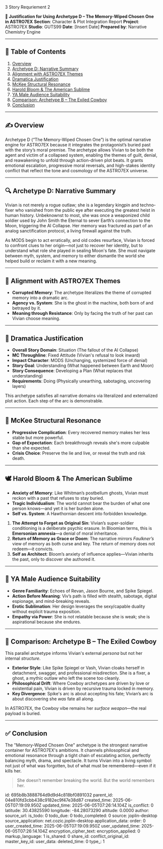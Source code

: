 3 Story Requriement 2

**📘 Justification for Using Archetype D – The Memory-Wiped Chosen One in ASTRO7EX**
**Section**: Character & Plot Integration Report
**Project**: ASTRO7EX
**Studio**: GUTS99
**Date**: \[Insert Date]
**Prepared by**: Narrative Chemistry Engine

---

## 📓 Table of Contents

1. [Overview](#overview)
2. [Archetype D: Narrative Summary](#archetype-d-narrative-summary)
3. [Alignment with ASTRO7EX Themes](#alignment-with-astro7ex-themes)
4. [Dramatica Justification](#dramatica-justification)
5. [McKee Structural Resonance](#mckee-structural-resonance)
6. [Harold Bloom & The American Sublime](#harold-bloom--the-american-sublime)
7. [YA Male Audience Suitability](#ya-male-audience-suitability)
8. [Comparison: Archetype B – The Exiled Cowboy](#comparison-archetype-b--the-exiled-cowboy)
9. [Conclusion](#conclusion)

---

## ✍️ Overview

Archetype D (“The Memory-Wiped Chosen One”) is the optimal narrative engine for ASTRO7EX because it integrates the protagonist’s buried past with the story’s moral premise. The archetype allows Vivian to be both the agent and victim of a collapsed system, enabling the themes of guilt, denial, and reawakening to unfold through action-driven plot beats. It grants emotional escalation, progressive moral reversals, and high-stakes identity conflict that reflect the tone and cosmology of the ASTRO7EX universe.

---

## 🔍 Archetype D: Narrative Summary

Vivian is not merely a rogue outlaw; she is a legendary kingpin and techno-fixer who vanished from the public eye after executing the greatest heist in human history. Unbeknownst to most, she was once a weaponized child soldier used by John Smith the Eternal to sever Earth’s connection to the Moon, triggering the AI Collapse. Her memory was fractured as part of an analog sanctification protocol, a living firewall against the truth.

As MODS begin to act erratically, and old codes resurface, Vivian is forced to confront clues to her origin—not just to recover her identity, but to understand what role she played in sealing Moon's fate. She must navigate between myth, system, and memory to either dismantle the world she helped build or reclaim it with a new meaning.

---

## 📐 Alignment with ASTRO7EX Themes

* **Corrupted Memory**: The archetype literalizes the theme of corrupted memory into a dramatic arc.
* **Agency vs. System**: She is the ghost in the machine, both born of and betrayed by it.
* **Meaning through Resistance**: Only by facing the truth of her past can Vivian choose meaning.

---

## 🧬 Dramatica Justification

* **Overall Story Domain**: Situation (The fallout of the AI Collapse)
* **MC Throughline**: Fixed Attitude (Vivian's refusal to look inward)
* **Impact Character**: MODS (Unchanging, systemized force of denial)
* **Story Goal**: Understanding (What happened between Earth and Moon)
* **Story Consequence**: Developing a Plan (What replaces that understanding)
* **Requirements**: Doing (Physically unearthing, sabotaging, uncovering layers)

This archetype satisfies all narrative domains via literalized and externalized plot action. Each step of the arc is demonstrable.

---

## 🔧 McKee Structural Resonance

* **Progressive Complication**: Every recovered memory makes her less stable but more powerful.
* **Gap of Expectation**: Each breakthrough reveals she's more culpable than she expected.
* **Crisis Choice**: Preserve the lie and live, or reveal the truth and risk death.

---

## 🕊️ Harold Bloom & The American Sublime

* **Anxiety of Memory**: Like Whitman’s postbellum ghosts, Vivian must reckon with a past that refuses to stay buried.
* **Tragic Individualism**: The world cannot bear the burden of what one person knows—and yet it is her burden alone.
* **Self vs. System**: A Hawthornian descent into forbidden knowledge.

1. **The Attempt to Forget as Original Sin**: Vivian’s super-soldier conditioning is a deliberate psychic erasure. In Bloomian terms, this is **Emersonian amnesia**—a denial of moral inheritance.
2. **Return of Memory as Grace or Doom**: The narrative mirrors *Faulkner’s* view of memory as both curse and key. The return of memory does not redeem—it convicts.
3. **Self as Architect**: Bloom’s anxiety of influence applies—Vivian inherits the past, only to discover she authored it.

---

## 🧠 YA Male Audience Suitability

* **Genre Familiarity**: Echoes of Revan, Jason Bourne, and Spike Spiegel.
* **Action Before Meaning**: Viv’s path is filled with stealth, sabotage, digital espionage, and mind-breaking reveals.
* **Erotic Sublimation**: Her design leverages the sexy/capable duality without explicit trauma exposition.
* **Empathy via Power**: She is not relatable because she is weak; she is aspirational because she endures.

---

## 🧃 Comparison: Archetype B – The Exiled Cowboy

This parallel archetype informs Vivian's external *persona* but not her internal *structure*.

* **Exterior Style**: Like Spike Spiegel or Vash, Vivian cloaks herself in detachment, swagger, and professional misdirection. She is a fixer, a ghost, a mythic outlaw who left the scene too cleanly.
* **Philosophical Drift**: Where Cowboy archetypes are driven by love or existential pain, Vivian is driven by recursive trauma locked in memory.
* **Key Divergence**: Spike's arc is about accepting his fate; Vivian’s arc is about discovering she *was* fate all along.

In ASTRO7EX, the Cowboy vibe remains her *surface weapon*—the real payload is buried.

---

## ✅ Conclusion

The "Memory-Wiped Chosen One" archetype is the strongest narrative container for ASTRO7EX's ambitions. It channels philosophical and emotional resonance through a tight chain of escalating action, perfectly balancing myth, drama, and spectacle. It turns Vivian into a living symbol: not just of what was forgotten, but of what must be remembered—even if it kills her.

> She doesn’t remember breaking the world. But the world remembers her.


id: 695b8b3888764d9d9d4c818bf0891032
parent_id: 04e810fd3cbb438c9182ec9f47e38d87
created_time: 2025-06-05T07:19:09.950Z
updated_time: 2025-06-05T07:26:14.104Z
is_conflict: 0
latitude: 30.43825590
longitude: -84.28073290
altitude: 0.0000
author: 
source_url: 
is_todo: 0
todo_due: 0
todo_completed: 0
source: joplin-desktop
source_application: net.cozic.joplin-desktop
application_data: 
order: 0
user_created_time: 2025-06-05T07:19:09.950Z
user_updated_time: 2025-06-05T07:26:14.104Z
encryption_cipher_text: 
encryption_applied: 0
markup_language: 1
is_shared: 0
share_id: 
conflict_original_id: 
master_key_id: 
user_data: 
deleted_time: 0
type_: 1